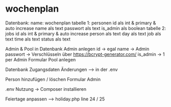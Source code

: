 # wochenplan

Datenbank:
    name: wochenplan
    tabelle 1: personen
        id als int & primary & auto increase
        name als text
        passwort als text
        is_admin als boolean
    tabelle 2: jobs
        id als int & primary & auto increase
        person als text
        day als text
        job als text
        time als text
        status als text

Admin & Pool
    in Datenbank Admin anlegen
        id -> egal
        name -> Admin
        passwort -> Verschlüsseln über https://bcrypt-generator.com/
        is_admin -> 1
    per Admin Formular Pool anlegen

Datenbank Zugangsdaten Änderungen
    --> in der .env

Person hinzufügen / löschen
    Formular Admin

.env Nutzung
    -> Composer installieren

Feiertage anpassen
    --> holiday.php line 24 / 25